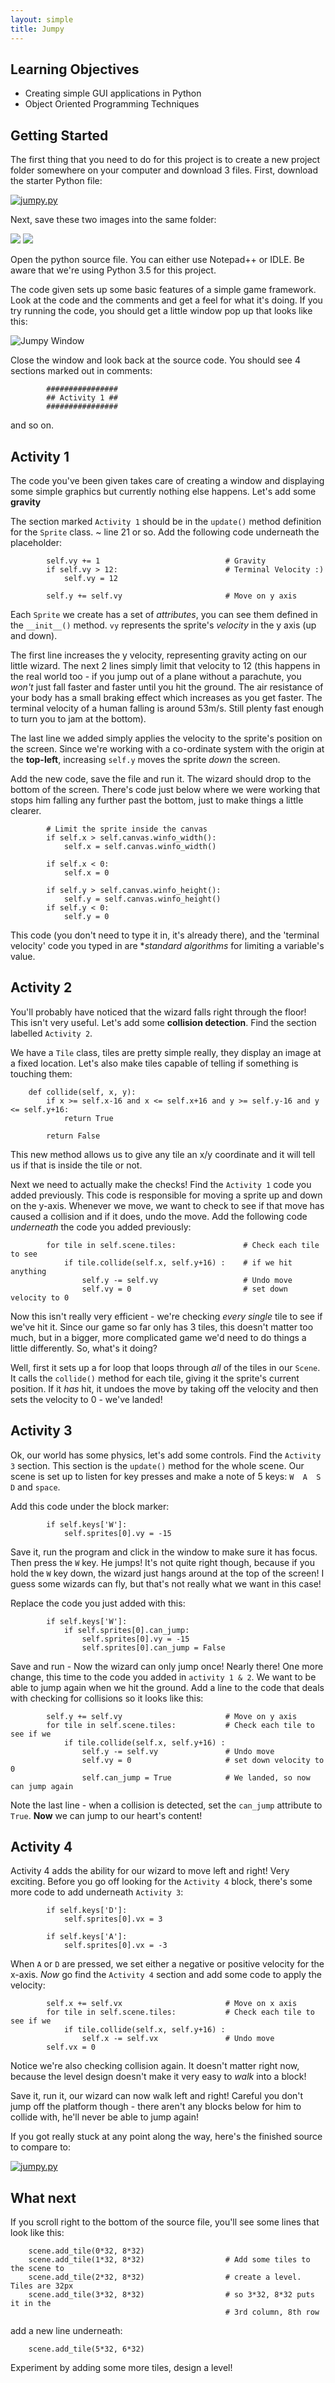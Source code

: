 ```yaml
---
layout: simple
title: Jumpy
---
```


## Learning Objectives

* Creating simple GUI applications in Python
* Object Oriented Programming Techniques

## Getting Started

The first thing that you need to do for this project is to create a new project folder somewhere on your computer and download 3 files. First, download the starter Python file:

[![jumpy.py](resources/pyicon.gif)](resources/jumpy.py)
    
Next, save these two images into the same folder:

<img class="inline" src="resources/sprite_01.gif"> <img class="inline" src="resources/tile_01.gif">
    
Open the python source file. You can either use Notepad++ or IDLE. Be aware that we're using Python 3.5 for this project.

The code given sets up some basic features of a simple game framework. Look at the code and the comments and get a feel for what it's doing. If you try running the code, you should get a little window pop up that looks like this:

![Jumpy Window](resources/01-jumpy-window.png)

Close the window and look back at the source code. You should see 4 sections marked out in comments:

```     
        ################
        ## Activity 1 ##
        ################
```

and so on.

## Activity 1

The code you've been given takes care of creating a window and displaying some simple graphics but currently nothing else happens. Let's add some **gravity**

The section marked `Activity 1` should be in the `update()` method definition for the `Sprite` class. ~ line 21 or so. Add the following code underneath the placeholder:

```
        self.vy += 1                            # Gravity
        if self.vy > 12:                        # Terminal Velocity :)
            self.vy = 12
        
        self.y += self.vy                       # Move on y axis
```

Each `Sprite` we create has a set of *attributes*, you can see them defined in the `__init__()` method. `vy` represents the sprite's *velocity* in the y axis (up and down).

The first line increases the y velocity, representing gravity acting on our little wizard. The next 2 lines simply limit that velocity to 12 (this happens in the real world too - if you jump out of a plane without a parachute, you *won't* just fall faster and faster until you hit the ground. The air resistance of your body has a small braking effect which increases as you get faster. The terminal velocity of a human falling is around 53m/s. Still plenty fast enough to turn you to jam at the bottom).

The last line we added simply applies the velocity to the sprite's position on the screen. Since we're working with a co-ordinate system with the origin at the **top-left**, increasing `self.y` moves the sprite *down* the screen.

Add the new code, save the file and run it. The wizard should drop to the bottom of the screen. There's code just below where we were working that stops him falling any further past the bottom, just to make things a little clearer.

```
        # Limit the sprite inside the canvas
        if self.x > self.canvas.winfo_width(): 
            self.x = self.canvas.winfo_width()
            
        if self.x < 0:
            self.x = 0
            
        if self.y > self.canvas.winfo_height():
            self.y = self.canvas.winfo_height()
        if self.y < 0:
            self.y = 0
```

This code (you don't need to type it in, it's already there), and the 'terminal velocity' code you typed in are **standard algorithms* for limiting a variable's value.

## Activity 2

You'll probably have noticed that the wizard falls right through the floor! This isn't very useful. Let's add some **collision detection**. Find the section labelled `Activity 2`.

We have a `Tile` class, tiles are pretty simple really, they display an image at a fixed location. Let's also make tiles capable of telling if something is touching them:

```
    def collide(self, x, y):
        if x >= self.x-16 and x <= self.x+16 and y >= self.y-16 and y <= self.y+16:
            return True
        
        return False
```

This new method allows us to give any tile an x/y coordinate and it will tell us if that is inside the tile or not.

Next we need to actually make the checks! Find the `Activity 1` code you added previously. This code is responsible for moving a sprite up and down on the y-axis. Whenever we move, we want to check to see if that move has caused a collision and if it does, undo the move. Add the following code *underneath* the code you added previously:

```
        for tile in self.scene.tiles:               # Check each tile to see
            if tile.collide(self.x, self.y+16) :    # if we hit anything
                self.y -= self.vy                   # Undo move
                self.vy = 0                         # set down velocity to 0
```

Now this isn't really very efficient - we're checking *every single* tile to see if we've hit it. Since our game so far only has 3 tiles, this doesn't matter too much, but in a bigger, more complicated game we'd need to do things a little differently. So, what's it doing?

Well, first it sets up a for loop that loops through *all* of the tiles in our `Scene`. It calls the `collide()` method for each tile, giving it the sprite's current position. If it *has* hit, it undoes the move by taking off the velocity and then sets the velocity to 0 - we've landed!

## Activity 3

Ok, our world has some physics, let's add some controls. Find the `Activity 3` section. This section is the `update()` method for the whole scene. Our scene is set up to listen for key presses and make a note of 5 keys: ` W  A  S  D ` and ` space `.

Add this code under the block marker:

```
        if self.keys['W']:
            self.sprites[0].vy = -15
```

Save it, run the program and click in the window to make sure it has focus. Then press the `W` key. He jumps! It's not quite right though, because if you hold the `W` key down, the wizard just hangs around at the top of the screen! I guess some wizards can fly, but that's not really what we want in this case!

Replace the code you just added with this:

```
        if self.keys['W']:
            if self.sprites[0].can_jump:
                self.sprites[0].vy = -15
                self.sprites[0].can_jump = False
```

Save and run - Now the wizard can only jump once! Nearly there! One more change, this time to the code you added in `activity 1 & 2`. We want to be able to jump again when we hit the ground. Add a line to the code that deals with checking for collisions so it looks like this:

```
        self.y += self.vy                       # Move on y axis
        for tile in self.scene.tiles:           # Check each tile to see if we
            if tile.collide(self.x, self.y+16) :
                self.y -= self.vy               # Undo move
                self.vy = 0                     # set down velocity to 0
                self.can_jump = True            # We landed, so now can jump again
```

Note the last line - when a collision is detected, set the `can_jump` attribute to `True`. **Now** we can jump to our heart's content!

## Activity 4

Activity 4 adds the ability for our wizard to move left and right! Very exciting. Before you go off looking for the `Activity 4` block, there's some more code to add underneath `Activity 3`:

```
        if self.keys['D']:
            self.sprites[0].vx = 3
            
        if self.keys['A']:
            self.sprites[0].vx = -3
```

When `A` or `D` are pressed, we set either a negative or positive velocity for the x-axis. *Now* go find the `Activity 4` section and add some code to apply the velocity:

```
        self.x += self.vx                       # Move on x axis
        for tile in self.scene.tiles:           # Check each tile to see if we
            if tile.collide(self.x, self.y+16) :
                self.x -= self.vx               # Undo move
        self.vx = 0
```

Notice we're also checking collision again. It doesn't matter right now, because the level design doesn't make it very easy to *walk* into a block!

Save it, run it, our wizard can now walk left and right! Careful you don't jump off the platform though - there aren't any blocks below for him to collide with, he'll never be able to jump again!

If you got really stuck at any point along the way, here's the finished source to compare to:

[![jumpy.py](resources/pyicon.gif)](resources/jumpy_complete.py)

## What next

If you scroll right to the bottom of the source file, you'll see some lines that look like this:

```
    scene.add_tile(0*32, 8*32)
    scene.add_tile(1*32, 8*32)                  # Add some tiles to the scene to
    scene.add_tile(2*32, 8*32)                  # create a level. Tiles are 32px
    scene.add_tile(3*32, 8*32)                  # so 3*32, 8*32 puts it in the
                                                # 3rd column, 8th row
```

add a new line underneath:

```
    scene.add_tile(5*32, 6*32)
```

Experiment by adding some more tiles, design a level!